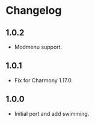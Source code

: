 # Changelog

## 1.0.2

- Modmenu support.

## 1.0.1

- Fix for Charmony 1.17.0.

## 1.0.0

- Initial port and add swimming.